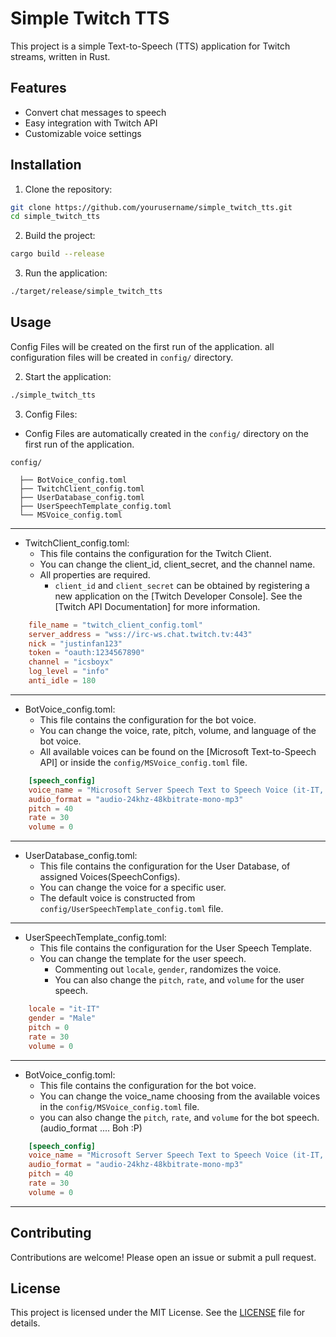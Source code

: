 # Simple Twitch TTS

This project is a simple Text-to-Speech (TTS) application for Twitch streams, written in Rust.

## Features

- Convert chat messages to speech
- Easy integration with Twitch API
- Customizable voice settings

## Installation

1. Clone the repository:

```sh
git clone https://github.com/yourusername/simple_twitch_tts.git
cd simple_twitch_tts
```

2. Build the project:

```sh
cargo build --release
```

3. Run the application:

```sh
./target/release/simple_twitch_tts
```

## Usage

Config Files will be created on the first run of the application.
all configuration files will be created in `config/` directory.

2. Start the application:

```sh
./simple_twitch_tts
```

3. Config Files:

- Config Files are automatically created in the `config/` directory on the first run of the application.

```
config/

  ├── BotVoice_config.toml
  ├── TwitchClient_config.toml
  ├── UserDatabase_config.toml
  ├── UserSpeechTemplate_config.toml
  └── MSVoice_config.toml
```

---

- TwitchClient_config.toml:
  - This file contains the configuration for the Twitch Client.
  - You can change the client_id, client_secret, and the channel name.
  - All properties are required.
    - `client_id` and `client_secret` can be obtained by registering a new application on the [Twitch Developer Console]. See the [Twitch API Documentation] for more information.

```toml
    file_name = "twitch_client_config.toml"
    server_address = "wss://irc-ws.chat.twitch.tv:443"
    nick = "justinfan123"
    token = "oauth:1234567890"
    channel = "icsboyx"
    log_level = "info"
    anti_idle = 180
```

---

- BotVoice_config.toml:
  - This file contains the configuration for the bot voice.
  - You can change the voice, rate, pitch, volume, and language of the bot voice.
  - All available voices can be found on the [Microsoft Text-to-Speech API] or inside the `config/MSVoice_config.toml` file.

```toml
    [speech_config]
    voice_name = "Microsoft Server Speech Text to Speech Voice (it-IT, GiuseppeMultilingualNeural)"
    audio_format = "audio-24khz-48kbitrate-mono-mp3"
    pitch = 40
    rate = 30
    volume = 0
```

---

- UserDatabase_config.toml:
  - This file contains the configuration for the User Database, of assigned Voices(SpeechConfigs).
  - You can change the voice for a specific user.
  - The default voice is constructed from `config/UserSpeechTemplate_config.toml` file.

---

- UserSpeechTemplate_config.toml:
  - This file contains the configuration for the User Speech Template.
  - You can change the template for the user speech.
    - Commenting out `locale`, `gender`, randomizes the voice.
    - You can also change the `pitch`, `rate`, and `volume` for the user speech.

```toml
    locale = "it-IT"
    gender = "Male"
    pitch = 0
    rate = 30
    volume = 0
```

---

- BotVoice_config.toml:
  - This file contains the configuration for the bot voice.
  - You can change the voice_name choosing from the available voices in the `config/MSVoice_config.toml` file.
  - you can also change the `pitch`, `rate`, and `volume` for the bot speech.(audio_format .... Boh :P)

```toml
    [speech_config]
    voice_name = "Microsoft Server Speech Text to Speech Voice (it-IT, GiuseppeMultilingualNeural)"
    audio_format = "audio-24khz-48kbitrate-mono-mp3"
    pitch = 40
    rate = 30
    volume = 0
```

---

## Contributing

Contributions are welcome! Please open an issue or submit a pull request.

## License

This project is licensed under the MIT License. See the [LICENSE](LICENSE) file for details.
